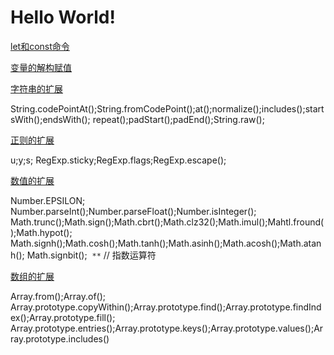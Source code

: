 # Hello World!

[let和const命令](https://github.com/luoleiself/summary/blob/master/ECMAScript6/letAndconst.js)
 
[变量的解构赋值](https://github.com/luoleiself/summary/blob/master/ECMAScript6/variableDeconstruct.js)

[字符串的扩展](https://github.com/luoleiself/summary/blob/master/ECMAScript6/stringExpand.js)

  String.codePointAt();String.fromCodePoint();at();normalize();includes();startsWith();endsWith();
  repeat();padStart();padEnd();String.raw();

[正则的扩展](https://github.com/luoleiself/summary/blob/master/ECMAScript6/regexpExpand.js)

  u;y;s;
  RegExp.sticky;RegExp.flags;RegExp.escape();

[数值的扩展](https://github.com/luoleiself/summary/blob/master/ECMAScript6/numberExpand.js)
  
  Number.EPSILON;  
  Number.parseInt();Number.parseFloat();Number.isInteger();
  Math.trunc();Math.sign();Math.cbrt();Math.clz32();Math.imul();Mahtl.fround();Math.hypot();
  Math.signh();Math.cosh();Math.tanh();Math.asinh();Math.acosh();Math.atanh();
  Math.signbit();
  ```**``` // 指数运算符
  
[数组的扩展](https://github.com/luoleiself/summary/blob/master/ECMAScript6/arrayExpand.js)

 Array.from();Array.of();  
 Array.prototype.copyWithin();Array.prototype.find();Array.prototype.findIndex();Array.prototype.fill();
 Array.prototype.entries();Array.prototype.keys();Array.prototype.values();Array.prototype.includes()
